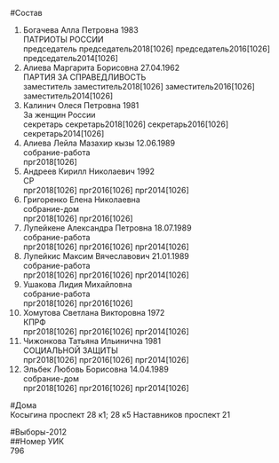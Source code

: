 #Состав  
1. Богачева Алла Петровна 1983  
    ПАТРИОТЫ РОССИИ  
    председатель председатель2018[1026] председатель2016[1026] председатель2014[1026]  
2. Алиева Маргарита Борисовна 27.04.1962  
    ПАРТИЯ ЗА СПРАВЕДЛИВОСТЬ  
    заместитель заместитель2018[1026] заместитель2016[1026] заместитель2014[1026]  
3. Калинич Олеся Петровна 1981  
    За женщин России  
    секретарь секретарь2018[1026] секретарь2016[1026] секретарь2014[1026]  
4. Алиева Лейла Мазахир кызы 12.06.1989  
    собрание-работа  
    прг2018[1026]  
5. Андреев Кирилл Николаевич 1992  
    СР  
    прг2018[1026] прг2016[1026] прг2014[1026]  
6. Григоренко Елена Николаевна  
    собрание-дом  
    прг2018[1026] прг2016[1026]  
7. Лупейкене Александра Петровна 18.07.1989  
    собрание-работа  
    прг2018[1026] прг2016[1026] прг2014[1026]  
8. Лупейкис Максим Вячеславович 21.01.1989  
    собрание-работа  
    прг2018[1026] прг2016[1026] прг2014[1026]  
9. Ушакова Лидия Михайловна  
    собрание-работа  
    прг2018[1026] прг2016[1026]  
10. Хомутова Светлана Викторовна 1972  
    КПРФ  
    прг2018[1026] прг2016[1026] прг2014[1026]  
11. Чижонкова Татьяна Ильинична 1981  
    СОЦИАЛЬНОЙ ЗАЩИТЫ  
    прг2018[1026] прг2016[1026] прг2014[1026]  
12. Эльбек Любовь Борисовна 14.04.1989  
    собрание-дом  
    прг2018[1026] прг2016[1026] прг2014[1026]  
  
#Дома  
Косыгина проспект 28 к1; 28 к5 Наставников проспект 21  
  
#Выборы-2012  
##Номер УИК  
796  
